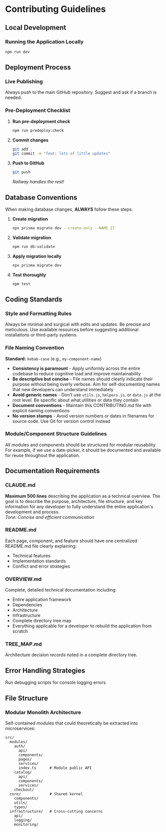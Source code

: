 # Contributing Guidelines

## Local Development

### Running the Application Locally
```bash
npm run dev
```

## Deployment Process

### Live Publishing
Always push to the main GitHub repository. Suggest and ask if a branch is needed.

### Pre-Deployment Checklist
1. **Run pre-deployment check**
   ```bash
   npm run predeploy:check
   ```

2. **Commit changes**
   ```bash
   git add .
   git commit -m "feat: lots of little updates"
   ```

3. **Push to GitHub**
   ```bash
   git push
   ```
   *Railway handles the rest!*

## Database Conventions

When making database changes, **ALWAYS** follow these steps:

1. **Create migration**
   ```bash
   npx prisma migrate dev --create-only --NAME_IT
   ```

2. **Validate migration**
   ```bash
   npm run db:validate
   ```

3. **Apply migration locally**
   ```bash
   npx prisma migrate dev
   ```

4. **Test thoroughly**
   ```bash
   npm test
   ```

## Coding Standards

### Style and Formatting Rules
Always be minimal and surgical with edits and updates. Be precise and meticulous. Use available resources before suggesting additional installations or third-party systems.

### File Naming Convention
**Standard:** `kebab-case` (e.g., `my-component-name`)

- **Consistency is paramount** - Apply uniformly across the entire codebase to reduce cognitive load and improve maintainability
- **Be descriptive but concise** - File names should clearly indicate their purpose without being overly verbose. Aim for self-documenting names that new developers can understand immediately
- **Avoid generic names** - Don't use `utils.js`, `helpers.js`, or `data.js` at the root level. Be specific about what utilities or data they contain
- **Document conventions** - Maintain this CONTRIBUTING.md file with explicit naming conventions
- **No version stamps** - Avoid version numbers or dates in filenames for source code. Use Git for version control instead

### Module/Component Structure Guidelines
All modules and components should be structured for modular reusability. For example, if we use a date-picker, it should be documented and available for reuse throughout the application.

## Documentation Requirements

### CLAUDE.md
**Maximum 500 lines** describing the application as a technical overview. The goal is to describe the purpose, architecture, file structure, and key information for any developer to fully understand the entire application's development and process.  
*Tone: Concise and efficient communication*

### README.md
Each page, component, and feature should have one centralized README.md file clearly explaining:
- Technical features
- Implementation standards
- Conflict and error strategies

### OVERVIEW.md
Complete, detailed technical documentation including:
- Entire application framework
- Dependencies
- Architecture
- Infrastructure
- Complete directory tree map
- Everything applicable for a developer to rebuild the application from scratch

### TREE_MAP.md
Architecture decision records noted in a complete directory tree.

## Error Handling Strategies
Run debugging scripts for console logging errors.

## File Structure

### Modular Monolith Architecture
Self-contained modules that could theoretically be extracted into microservices:

```
src/
  modules/
    auth/
      api/
      components/
      pages/
      services/
      index.ts      # Module public API
    catalog/
      api/
      components/
      services/
    checkout/
  core/             # Shared kernel
    components/
    utils/
    types/
  infrastructure/   # Cross-cutting concerns
    api/
    logging/
    monitoring/
```